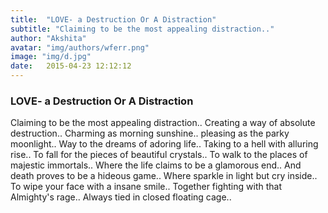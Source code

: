 ```yaml
---
title:  "LOVE- a Destruction Or A Distraction"
subtitle: "Claiming to be the most appealing distraction.."
author: "Akshita"
avatar: "img/authors/wferr.png"
image: "img/d.jpg"
date:   2015-04-23 12:12:12
---
```


### LOVE- a Destruction Or A Distraction


Claiming to be the most appealing distraction..
Creating a way of absolute destruction..
Charming as morning sunshine..
pleasing as the parky moonlight..
Way to the dreams of adoring life..
Taking to a hell with alluring rise..
To fall for the pieces of beautiful crystals..
To walk to the places of majestic immortals..
Where the life claims to be a glamorous end..
And death proves to be a hideous game..
Where sparkle in light but cry inside..
To wipe your face with a insane smile..
Together fighting with that Almighty's rage..
Always tied in closed floating cage..